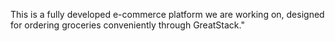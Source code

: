 This is a fully developed e-commerce platform we are working on, designed for ordering groceries conveniently through GreatStack."
